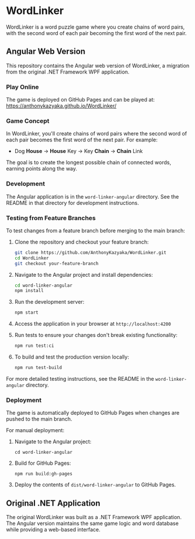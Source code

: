 # WordLinker

WordLinker is a word puzzle game where you create chains of word pairs, with the second word of each pair becoming the first word of the next pair.

## Angular Web Version

This repository contains the Angular web version of WordLinker, a migration from the original .NET Framework WPF application.

### Play Online

The game is deployed on GitHub Pages and can be played at:
https://anthonykazyaka.github.io/WordLinker/

### Game Concept

In WordLinker, you'll create chains of word pairs where the second word of each pair becomes the first word of the next pair. For example:

- Dog **House** → **House** Key → Key **Chain** → **Chain** Link

The goal is to create the longest possible chain of connected words, earning points along the way.

### Development

The Angular application is in the `word-linker-angular` directory. See the README in that directory for development instructions.

### Testing from Feature Branches

To test changes from a feature branch before merging to the main branch:

1. Clone the repository and checkout your feature branch:
   ```bash
   git clone https://github.com/AnthonyKazyaka/WordLinker.git
   cd WordLinker
   git checkout your-feature-branch
   ```

2. Navigate to the Angular project and install dependencies:
   ```bash
   cd word-linker-angular
   npm install
   ```

3. Run the development server:
   ```bash
   npm start
   ```

4. Access the application in your browser at `http://localhost:4200`

5. Run tests to ensure your changes don't break existing functionality:
   ```bash
   npm run test:ci
   ```

6. To build and test the production version locally:
   ```bash
   npm run test-build
   ```

For more detailed testing instructions, see the README in the `word-linker-angular` directory.

### Deployment

The game is automatically deployed to GitHub Pages when changes are pushed to the main branch.

For manual deployment:

1. Navigate to the Angular project:
   ```
   cd word-linker-angular
   ```

2. Build for GitHub Pages:
   ```
   npm run build:gh-pages
   ```

3. Deploy the contents of `dist/word-linker-angular` to GitHub Pages.

## Original .NET Application

The original WordLinker was built as a .NET Framework WPF application. The Angular version maintains the same game logic and word database while providing a web-based interface.